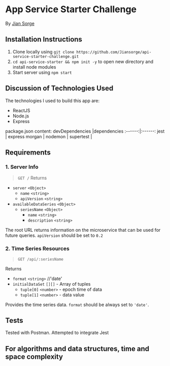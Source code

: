 # App Service Starter Challenge

By [Jian Sorge](https://www.jiansorge.com)

## Installation Instructions

1. Clone locally using `git clone https://github.com/Jiansorge/api-service-starter-challenge.git`
1. `cd api-service-starter && npm init -y` to open new directory and install node modules
1. Start server using `npm start`

## Discussion of Technologies Used

The technologies I used to build this app are:

* ReactJS
* Node.js
* Express

package.json content:
 devDependencies |dependencies
:------:|:------:
 jest | express
 morgan |
 nodemon |
 supertest |

## Requirements

### 1. Server Info

> `GET /`
Returns

* `server` `<Object>`
  * `name` `<string>`
  * `apiVersion` `<string>`
* `availableDataSeries` `<Object>`
  * `seriesName` `<Object>`
    * `name` `<string>`
    * `description` `<string>`

The root URL returns information on the microservice that can be used for future queries. `apiVersion` should be set to `0.2`

### 2. Time Series Resources

> `GET /api/:seriesName`

Returns

* `format` `<string>` //'date'
* `initialDataSet` `[][]` - Array of tuples
  * `tuple[0]` `<number>` - epoch time of data
  * `tuple[1]` `<number>` - data value

Provides the time series data. `format` should be always set to `'date'`.

## Tests

Tested with Postman. Attempted to integrate Jest

## For algorithms and data structures, time and space complexity
